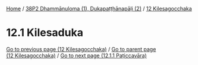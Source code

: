 
[Home](/) / [38P2 Dhammānuloma (1), Dukapaṭṭhānapāḷi (2)](../../38P2.md) / [12 Kilesagocchaka](../12.md)

# 12.1 Kilesaduka


[Go to previous page (12 Kilesagocchaka)](../12.md) / [Go to parent page (12 Kilesagocchaka)](../12.md) / [Go to next page (12.1.1 Paṭiccavāra)](12.1/12.1.1.md)


